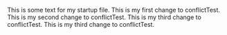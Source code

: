 This is some text for my startup file. 
This is my first change to conflictTest. 
This is my second change to conflictTest. 
This is my third change to conflictTest.
This is my third change to conflictTest. 
